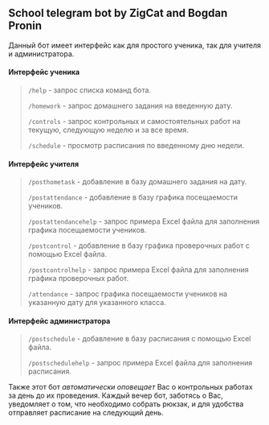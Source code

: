 ## School telegram bot by ZigCat and Bogdan Pronin

Данный бот имеет интерфейс как для простого ученика, так для учителя и администратора.

#### Интерфейс ученика
> `/help` - запрос списка команд бота.
>
> `/homework` - запрос домашнего задания на введенную дату.
>
> `/controls` - запрос контрольных и самостоятельных работ на текущую, следующую неделю и за все время.
>
> `/schedule` - просмотр расписания по введенному дню недели.

#### Интерфейс учителя
> `/posthometask` - добавление в базу домашнего задания на дату.
>
> `/postattendance` - добавление в базу графика посещаемости учеников.
>
> `/postattendancehelp` - запрос примера Excel файла для заполнения графика посещаемости учеников.
>
> `/postcontrol` - добавление в базу графика проверочных работ с помощью Excel файла.
>
> `/postcontrolhelp` - запрос примера Excel файла для заполнения графика проверочных работ.
>
> `/attendance` - запрос графика посещаемости учеников на указанную дату для указанного класса.

#### Интерфейс администратора
> `/postschedule` - добавление в базу расписания с помощью Excel файла.
>
> `/postschedulehelp` - запрос примера Excel файла для заполнения расписания.


Также этот бот *автоматически оповещает* Вас о контрольных работах за день до их проведения. Каждый вечер бот, заботясь о Вас, уведомляет о том, что необходимо собрать рюкзак, и для удобства отправляет расписание на следующий день.

